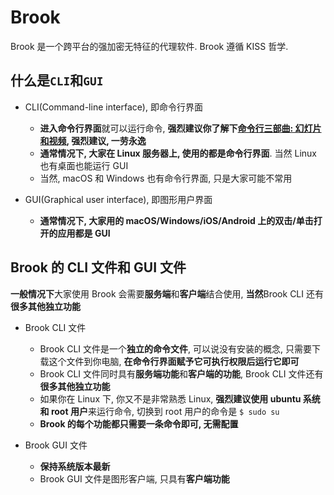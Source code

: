 # Brook

Brook 是一个跨平台的强加密无特征的代理软件. Brook 遵循 KISS 哲学.

## 什么是`CLI`和`GUI`

-   CLI(Command-line interface), 即命令行界面

    -   **进入命令行界面**就可以运行命令, **强烈建议你了解下[命令行三部曲: 幻灯片和视频](https://talks.txthinking.com/), 强烈建议, 一劳永逸**
    -   **通常情况下, 大家在 Linux 服务器上, 使用的都是命令行界面**. 当然 Linux 也有桌面也能运行 GUI
    -   当然, macOS 和 Windows 也有命令行界面, 只是大家可能不常用

-   GUI(Graphical user interface), 即图形用户界面

    -   **通常情况下, 大家用的 macOS/Windows/iOS/Android 上的双击/单击打开的应用都是 GUI**

## Brook 的 CLI 文件和 GUI 文件

**一般情况下**大家使用 Brook 会需要**服务端**和**客户端**结合使用, **当然**Brook CLI 还有**很多其他独立功能**

-   Brook CLI 文件

    -   Brook CLI 文件是一个**独立的命令文件**, 可以说没有安装的概念, 只需要下载这个文件到你电脑, **在命令行界面赋予它可执行权限后运行它即可**
    -   Brook CLI 文件同时具有**服务端功能**和**客户端的功能**, Brook CLI 文件还有**很多其他独立功能**
    -   如果你在 Linux 下, 你又不是非常熟悉 Linux, **强烈建议使用 ubuntu 系统和 root 用户**来运行命令, 切换到 root 用户的命令是 `$ sudo su`
    -   **Brook 的每个功能都只需要一条命令即可, 无需配置**

-   Brook GUI 文件

    -   **保持系统版本最新**
    -   Brook GUI 文件是图形客户端, 只具有**客户端功能**

